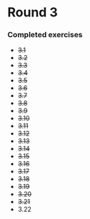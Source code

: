 # Round 3

### Completed exercises


* ~~3.1~~
* ~~3.2~~
* ~~3.3~~
* ~~3.4~~
* ~~3.5~~
* ~~3.6~~
* ~~3.7~~
* ~~3.8~~
* ~~3.9~~
* ~~3.10~~
* ~~3.11~~
* ~~3.12~~
* ~~3.13~~
* ~~3.14~~
* ~~3.15~~
* ~~3.16~~
* ~~3.17~~
* ~~3.18~~
* ~~3.19~~
* ~~3.20~~
* ~~3.21~~
* 3.22
